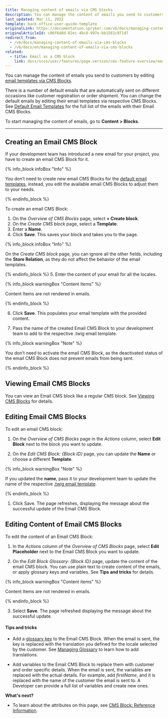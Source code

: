 ```yaml
---
title: Managing content of emails via CMS blocks
description: You can manage the content of emails you send to customers by editing email templates via CMS Blocks.
last_updated: Mar 11, 2022
template: back-office-user-guide-template
originalLink: https://documentation.spryker.com/v6/docs/managing-content-of-emails-via-cms-blocks
originalArticleId: c86f6d8d-82ec-4bc8-997e-bb1561c971d7
redirect_from:
  - /v6/docs/managing-content-of-emails-via-cms-blocks
  - /v6/docs/en/managing-content-of-emails-via-cms-blocks
related:
  - title: Email as a CMS block
    link: docs/scos/user/features/page.version/cms-feature-overview/email-as-a-cms-block-overview.html
---
```


You can manage the content of emails you send to customers by editing [email templates via CMS Blocks](/docs/scos/user/features/{{page.version}}/cms-feature-overview/email-as-a-cms-block-overview.html). 

There is a number of default emails that are automatically sent on different occasions like customer registration or order shipment. You can change the default emails by editing their email templates via respective CMS Blocks. See [Default Email Templates](/docs/scos/user/features/{{page.version}}/cms-feature-overview/email-as-a-cms-block-overview.html) for the full list of the emails with their Email CMS Blocks.

To start managing the content of emails, go to **Content > Blocks**.

***

## Creating an Email CMS Block
If your development team has introduced a new email for your project, you have to create an email CMS Block for it.

{% info_block infoBox "Info" %}

You don’t need to create new email CMS Blocks for the [default email templates](/docs/scos/user/features/{{page.version}}/cms-feature-overview/email-as-a-cms-block-overview.html), instead, you edit the available email CMS Blocks to adjust them to your needs.

{% endinfo_block %}

To create an email CMS Block:

1. On the *Overview of CMS Blocks* page, select **+ Create block**. 
2. On the *Create CMS block* page, select a **Template**.
3. Enter a **Name**.
4. Click **Save**. This saves your block and takes you to the 
page.

{% info_block infoBox "Info" %}

On the *Create CMS block* page, you can ignore all the other fields, including the **Store Relation**, as they do not affect the behavior of the email templates.

{% endinfo_block %}
5. Enter the content of your email for all the locales. 

{% info_block warningBox "Content items" %}


Content Items are not rendered in emails.

{% endinfo_block %}

6. Click **Save**. This populates your email template with the provided content.

7. Pass the name of the created Email CMS Block to your development team to add to the respective .twig email template.

{% info_block warningBox "Note" %}

You don’t need to activate the email CMS Block, as the deactivated status of the email CMS Block does not prevent emails from being sent. 

{% endinfo_block %}

## Viewing Email CMS Blocks
You can view an Email CMS block like a regular CMS block. See [Viewing CMS Blocks](/docs/scos/user/back-office-user-guides/{{page.version}}/content/blocks/managing-cms-blocks.html#viewing-cms-blocks) for details.


## Editing Email CMS Blocks
To edit an email CMS block:

1. On the *Overview of CMS Blocks* page in the *Actions* column, select **Edit Block** next to the block you want to update.

2. On the *Edit CMS Block: {Block ID}* page, you can update the **Name** or choose a different **Template**.

{% info_block warningBox "Note" %}

If you updated the **name**, pass it to your development team to update the name of the respective [.twig email template](/docs/scos/user/features/{{page.version}}/cms-feature-overview/email-as-a-cms-block-overview.html). 

{% endinfo_block %}

1. Click Save.
The page refreshes, displaying the message about the successful update of the Email CMS Block.


## Editing Content of Email CMS Blocks
To edit the content of an Email CMS Block:

1. In the *Actions* column of the *Overview of CMS Blocks* page, select **Edit Placeholder** next to the Email CMS Block you want to update.

2. On the *Edit Block Glossary: {Block ID}* page, update the content of the email CMS block. You can use plain text to create content of the emails, or apply glossary keys and variables. See **Tips and tricks** for details.

{% info_block warningBox "Content items" %}

Content Items are not rendered in emails.

{% endinfo_block %}

3. Select **Save**. 
The page refreshed displaying the message about the successful update. 


#### Tips and tricks

* Add a [glossary key](/docs/scos/user/back-office-user-guides/{{page.version}}/administration/glossary/managing-glossary.html) to the Email CMS Block. When the email is sent, the key is replaced with the translation you defined for the locale selected by the customer. See [Managing Glossary](/docs/scos/user/back-office-user-guides/{{page.version}}/administration/glossary/managing-glossary.html) to learn how to add translations.

* Add variables to the Email CMS Block to replace them with customer and order specific details. When the email is sent, the variables are replaced with the actual details. For example, add *firstName*, and it is replaced with the name of the customer the email is sent to. A Developer can provide a full list of variables and create new ones.

**What's next?**

* To learn about the attributes on this page, see [CMS Block: Reference Information](/docs/scos/user/back-office-user-guides/{{page.version}}/content/blocks/references/reference-information-cms-block.html).
